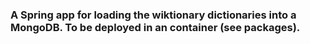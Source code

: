 ### **A Spring app for loading the wiktionary dictionaries into a MongoDB. To be deployed in an container (see packages).**
